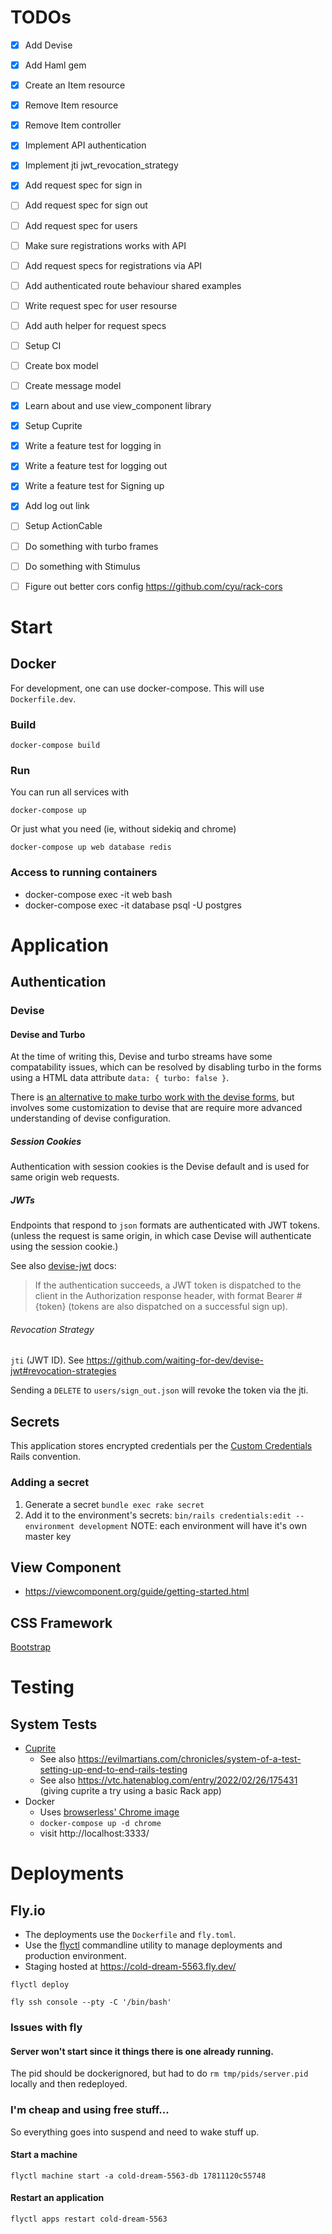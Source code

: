 # TODOs
- [x] Add Devise
- [x] Add Haml gem
- [x] Create an Item resource
- [x] Remove Item resource
- [x] Remove Item controller
- [x] Implement API authentication
- [x] Implement jti jwt_revocation_strategy
- [x] Add request spec for sign in
- [ ] Add request spec for sign out
- [ ] Add request spec for users
- [ ] Make sure registrations works with API
- [ ] Add request specs for registrations via API
- [ ] Add authenticated route behaviour shared examples
- [ ] Write request spec for user resourse
- [ ] Add auth helper for request specs
- [ ] Setup CI
- [ ] Create box model
- [ ] Create message model
- [x] Learn about and use view_component library
- [x] Setup Cuprite
- [x] Write a feature test for logging in
- [x] Write a feature test for logging out
- [x] Write a feature test for Signing up
- [x] Add log out link
- [ ] Setup ActionCable
- [ ] Do something with turbo frames
- [ ] Do something with Stimulus
- [ ] Figure out better cors config https://github.com/cyu/rack-cors


# Start

## Docker
For development, one can use docker-compose. This will use `Dockerfile.dev`.
### Build
```
docker-compose build
```
### Run
You can run all services with

```
docker-compose up
```

Or just what you need (ie, without sidekiq and chrome)

```
docker-compose up web database redis
```

### Access to running containers
  - docker-compose exec -it web bash
  - docker-compose exec -it database psql -U postgres

# Application
## Authentication
### Devise
#### Devise and Turbo
At the time of writing this, Devise and turbo streams have some compatability
issues, which can be resolved by disabling turbo in the forms using a HTML data
attribute `data: { turbo: false }`.

There is [an alternative to make turbo work with the devise forms](https://gorails.com/episodes/devise-hotwire-turbo),
but involves some customization to devise that are require more advanced
understanding of devise configuration.
##### Session Cookies
Authentication with session cookies is the Devise default and is used for same origin web requests.

##### JWTs
Endpoints that respond to `json` formats are authenticated with JWT tokens.
(unless the request is same origin, in which case Devise will authenticate using
the session cookie.)

See also [devise-jwt](https://github.com/waiting-for-dev/devise-jwt) docs:

> If the authentication succeeds, a JWT token is dispatched to the client in the Authorization response header, with format Bearer #{token} (tokens are also dispatched on a successful sign up).

###### Revocation Strategy
`jti` (JWT ID). See https://github.com/waiting-for-dev/devise-jwt#revocation-strategies

Sending a `DELETE` to `users/sign_out.json` will revoke the token via the jti.

## Secrets
This application stores encrypted credentials per the [Custom
Credentials](https://edgeguides.rubyonrails.org/security.html#custom-credentials)
Rails convention.
### Adding a secret
1. Generate a secret `bundle exec rake secret`
2. Add it to the environment's secrets: `bin/rails credentials:edit --environment development`
NOTE: each environment will have it's own master key

## View Component
  - https://viewcomponent.org/guide/getting-started.html
## CSS Framework
[Bootstrap](https://getbootstrap.com/docs/5.3/getting-started/introduction/)

# Testing
## System Tests
- [Cuprite](https://github.com/rubycdp/cuprite "cuprite")
  - See also https://evilmartians.com/chronicles/system-of-a-test-setting-up-end-to-end-rails-testing
  - See also https://vtc.hatenablog.com/entry/2022/02/26/175431 (giving cuprite a try using a basic Rack app)
- Docker
  - Uses [browserless' Chrome image](https://www.browserless.io/docs/docker-quickstart)
  - `docker-compose up -d chrome`
  - visit http://localhost:3333/
# Deployments
## Fly.io
- The deployments use the `Dockerfile` and `fly.toml`.
- Use the [flyctl](https://fly.io/docs/hands-on/install-flyctl/) commandline utility to manage deployments and production environment.
- Staging hosted at https://cold-dream-5563.fly.dev/

```shell
flyctl deploy
```

```shell
fly ssh console --pty -C '/bin/bash'
```
### Issues with fly
#### Server won't start since it things there is one already running.
The pid should be dockerignored, but had to do `rm tmp/pids/server.pid` locally and then redeployed.
### I'm cheap and using free stuff...
So everything goes into suspend and need to wake stuff up.

#### Start a machine
```shell
flyctl machine start -a cold-dream-5563-db 17811120c55748
```

#### Restart an application
```shell
flyctl apps restart cold-dream-5563
```
